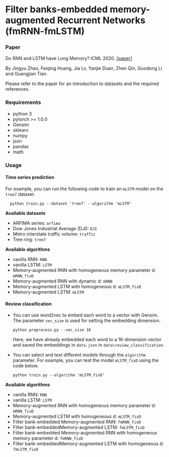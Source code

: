 # Filter banks-embedded memory-augmented Recurrent Networks (fmRNN-fmLSTM)

### Paper

Do RNN and LSTM have Long Memory? ICML 2020. [[paper]](https://proceedings.icml.cc/static/paper_files/icml/2020/956-Paper.pdf)

By Jingyu Zhao, Feiqing Huang, Jia Lv, Yanjie Duan, Zhen Qin, Guodong Li and Guangjian Tian.

Please refer to the paper for an introduction to datasets and the required references.

### Requirements

- python 3
- pytorch >= 1.0.0
- Gensim
- sklearn
- numpy
- json
- pandas
- math

### Usage

#### Time series prediction

  For example, you can run the following code to train an `mLSTM` model on the `tree7` dataset.

```
  python train.py --dataset 'tree7' --algorithm 'mLSTM'
```

**Available datasets**

- ARFIMA series: `arfima`
- Dow Jones Industrial Average (DJI): `DJI`
- Metro interstate traffic volume: `traffic`
- Tree ring: `tree7`

**Available algorithms**

- vanilla RNN: `RNN`
- vanilla LSTM: `LSTM`
- Memory-augmented RNN with homogeneous memory parameter d: `mRNN_fixD`
- Memory-augmented RNN with dynamic d: `mRNN`
- Memory-augmented LSTM with homogeneous d: `mLSTM_fixD`
- Memory-augmented LSTM: `mLSTM`

#### Review classification

- You can use word2vec to embed each word to a vector with Gensim. The parameter `vec_size` is used for setting the embedding dimension.

  ```
  python preprocess.py --vec_size 16
  ```

  Here, we have already embedded each word to a 16-dimension vector and saved the embeddings in `data.json` in `data\review_classification`. 

- You can select and test different models through the `algorithm` parameter. For example, you can test the model `mLSTM_fixD` using the code below.

  ```
  python train.py --algorithm 'mLSTM_fixD'
  ```

**Available algorithms**

- vanilla RNN: `RNN`
- vanilla LSTM: `LSTM`
- Memory-augmented RNN with homogeneous memory parameter d: `mRNN_fixD`
- Memory-augmented LSTM with homogeneous d: `mLSTM_fixD`
- Filter bank-embedded Memory-augmented RNN: `fmRNN_fixD`
- Filter bank-embeddedMemory-augmented LSTM: `fmLSTM_fixD`
- Filter bank-embedded Memory-augmented RNN with homogeneous memory parameter d: `fmRNN_fixD`
- Filter bank-embeddedMemory-augmented LSTM with homogeneous d: `fmLSTM_fixD`